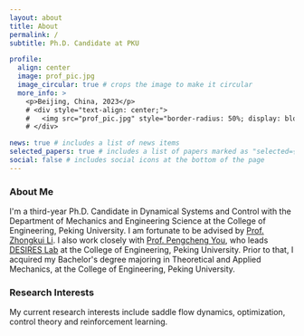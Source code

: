 ```yaml
---
layout: about
title: About
permalink: /
subtitle: Ph.D. Candidate at PKU

profile:
  align: center
  image: prof_pic.jpg
  image_circular: true # crops the image to make it circular
  more_info: >
    <p>Beijing, China, 2023</p>
    # <div style="text-align: center;">
    #   <img src="prof_pic.jpg" style="border-radius: 50%; display: block; margin: 0 auto;" alt="Beijing, China" />
    # </div>

news: true # includes a list of news items
selected_papers: true # includes a list of papers marked as "selected={true}"
social: false # includes social icons at the bottom of the page
---
```

### About Me
I'm a third-year Ph.D. Candidate in Dynamical Systems and Control with the Department of Mechanics and Engineering Science at the College of Engineering, Peking University. I am fortunate to be advised by [Prof. Zhongkui Li](https://www.zhongkuili-pku.com/cn/). I also work closely with [Prof. Pengcheng You](https://pengcheng-you.github.io/desires-lab/people.html), who leads [DESIRES Lab](https://pengcheng-you.github.io/desires-lab/) at the College of Engineering, Peking University. Prior to that, I acquired my Bachelor's degree majoring in Theoretical and Applied Mechanics, at the College of Engineering, Peking University.

### Research Interests
My current research interests include saddle flow dynamics, optimization, control theory and reinforcement learning.
